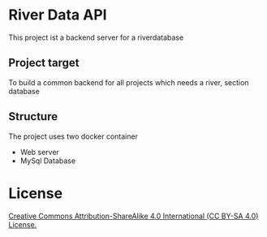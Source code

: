 # River Data API

This project ist a backend server for  a riverdatabase

## Project target

To build a common backend for all projects which needs a river, section database


## Structure

The project uses two docker container
 - Web server
 - MySql Database


# License
[Creative Commons Attribution-ShareAlike 4.0 International (CC BY-SA 4.0) License.](https://creativecommons.org/licenses/by-sa/4.0/)
